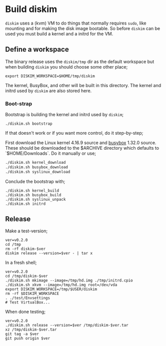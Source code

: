 # Build diskim

`diskim` uses a (kvm) VM to do things that normally requires `sudo`,
like mounting and for making the disk image bootable. So before
`diskim` can be used you must build a kernel and a initrd for the VM.

## Define a workspace

The binary release uses the `diskim/tmp` dir as the default workspace
but when building `diskim` you should choose some other place;

```
export DISKIM_WORKSPACE=$HOME/tmp/diskim
```

The kernel, BusyBox, and other will be built in this directory. The
kernel and initrd used by `diskim` are also stored here.



### Boot-strap

Bootstrap is building the kernel and initrd used by `diskim`;

```
./diskim.sh bootstrap
```

If that doesn't work or if you want more control, do it step-by-step;

First download the Linux kernel 4.16.9 source and
[busybox](https://busybox.net/) 1.32.0 source. These should be
downloaded to the $ARCHIVE directory which defaults to
`$HOME/Downloads`. Do it manually or use;

```bash
./diskim.sh kernel_download
./diskim.sh busybox_download
./diskim.sh syslinux_download
```

Conclude the bootstrap with;

```
./diskim.sh kernel_build
./diskim.sh busybox_build
./diskim.sh syslinux_unpack
./diskim.sh initrd
```


## Release

Make a test-version;

```
ver=v0.2.0
cd /tmp
rm -rf diskim-$ver
diskim release --version=$ver - | tar x
```

In a fresh shell;

```
ver=v0.2.0
cd /tmp/diskim-$ver
./diskim.sh mkimage --image=/tmp/hd.img ./tmp/initrd.cpio
./diskim.sh xkvm --image=/tmp/hd.img root=/dev/vda
export DISKIM_WORKSPACE=/tmp/$USER/diskim
rm -rf $DISKIM_WORKSPACE
. ./test/Envsettings
# Test VirtualBox...
```

When done testing;

```
ver=v0.2.0
./diskim.sh release --version=$ver /tmp/diskim-$ver.tar
xz /tmp/diskim-$ver.tar
git tag -a $ver
git push origin $ver
```
